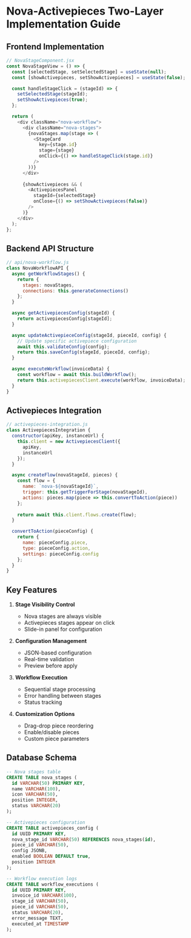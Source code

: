 # Nova-Activepieces Two-Layer Implementation Guide

## Frontend Implementation

```javascript
// NovaStageComponent.jsx
const NovaStageView = () => {
  const [selectedStage, setSelectedStage] = useState(null);
  const [showActivepieces, setShowActivepieces] = useState(false);

  const handleStageClick = (stageId) => {
    setSelectedStage(stageId);
    setShowActivepieces(true);
  };

  return (
    <div className="nova-workflow">
      <div className="nova-stages">
        {novaStages.map(stage => (
          <StageCard 
            key={stage.id}
            stage={stage}
            onClick={() => handleStageClick(stage.id)}
          />
        ))}
      </div>
      
      {showActivepieces && (
        <ActivepiecesPanel 
          stageId={selectedStage}
          onClose={() => setShowActivepieces(false)}
        />
      )}
    </div>
  );
};
```

## Backend API Structure

```javascript
// api/nova-workflow.js
class NovaWorkflowAPI {
  async getWorkflowStages() {
    return {
      stages: novaStages,
      connections: this.generateConnections()
    };
  }

  async getActivepiecesConfig(stageId) {
    return activepiecesConfig[stageId];
  }

  async updateActivepieceConfig(stageId, pieceId, config) {
    // Update specific activepiece configuration
    await this.validateConfig(config);
    return this.saveConfig(stageId, pieceId, config);
  }

  async executeWorkflow(invoiceData) {
    const workflow = await this.buildWorkflow();
    return this.activepiecesClient.execute(workflow, invoiceData);
  }
}
```

## Activepieces Integration

```javascript
// activepieces-integration.js
class ActivepiecesIntegration {
  constructor(apiKey, instanceUrl) {
    this.client = new ActivepiecesClient({
      apiKey,
      instanceUrl
    });
  }

  async createFlow(novaStageId, pieces) {
    const flow = {
      name: `nova-${novaStageId}`,
      trigger: this.getTriggerForStage(novaStageId),
      actions: pieces.map(piece => this.convertToAction(piece))
    };
    
    return await this.client.flows.create(flow);
  }

  convertToAction(pieceConfig) {
    return {
      name: pieceConfig.piece,
      type: pieceConfig.action,
      settings: pieceConfig.config
    };
  }
}
```

## Key Features

1. **Stage Visibility Control**
   - Nova stages are always visible
   - Activepieces stages appear on click
   - Slide-in panel for configuration

2. **Configuration Management**
   - JSON-based configuration
   - Real-time validation
   - Preview before apply

3. **Workflow Execution**
   - Sequential stage processing
   - Error handling between stages
   - Status tracking

4. **Customization Options**
   - Drag-drop piece reordering
   - Enable/disable pieces
   - Custom piece parameters

## Database Schema

```sql
-- Nova stages table
CREATE TABLE nova_stages (
  id VARCHAR(50) PRIMARY KEY,
  name VARCHAR(100),
  icon VARCHAR(50),
  position INTEGER,
  status VARCHAR(20)
);

-- Activepieces configuration
CREATE TABLE activepieces_config (
  id UUID PRIMARY KEY,
  nova_stage_id VARCHAR(50) REFERENCES nova_stages(id),
  piece_id VARCHAR(50),
  config JSONB,
  enabled BOOLEAN DEFAULT true,
  position INTEGER
);

-- Workflow execution logs
CREATE TABLE workflow_executions (
  id UUID PRIMARY KEY,
  invoice_id VARCHAR(100),
  stage_id VARCHAR(50),
  piece_id VARCHAR(50),
  status VARCHAR(20),
  error_message TEXT,
  executed_at TIMESTAMP
);
```